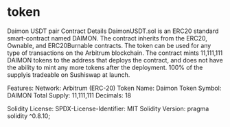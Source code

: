 # token
 Daimon USDT pair
Contract Details
DaimonUSDT.sol is an ERC20 standard smart-contract named DAIMON. The contract inherits from the ERC20, Ownable, and ERC20Burnable contracts. The token can be used for any type of transactions on the Arbitrum blockchain. The contract mints 11,111,111 DAIMON tokens to the address that deploys the contract, and does not have the ability to mint any more tokens after the deployment.
100% of the supplyis tradeable on Sushiswap at launch.

    
    
Features:
Network: Arbitrum (ERC-20)
Token Name: Daimon
Token Symbol: DAIMON
Total Supply: 11,111,111
Decimals: 18

Solidity
License: SPDX-License-Identifier: MIT
Solidity Version: pragma solidity ^0.8.10;
